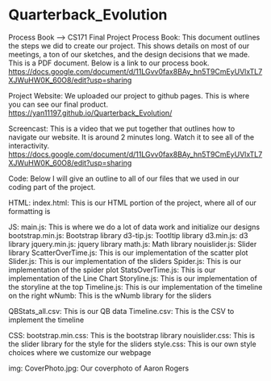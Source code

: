 # Quarterback_Evolution

Process Book --> CS171 Final Project Process Book:
This document outlines the steps we did to create our project. This shows details on most of our meetings, a ton of our sketches, and the design decisions that we made. This is a PDF document. Below is a link to our process book.
https://docs.google.com/document/d/11LGvv0fax8BAy_hn5T9CmEyUVlxTL7XJWuHW0K_60O8/edit?usp=sharing

Project Website:
We uploaded our project to github pages. This is where you can see our final product.
https://yan11197.github.io/Quarterback_Evolution/

Screencast:
This is a video that we put together that outlines how to navigate our website. It is around 2 minutes long. Watch it to see all of the interactivity.
https://docs.google.com/document/d/11LGvv0fax8BAy_hn5T9CmEyUVlxTL7XJWuHW0K_60O8/edit?usp=sharing

Code: 
Below I will give an outline to all of our files that we used in our coding part of the project.

HTML:
index.html: This is our HTML portion of the project, where all of our formatting is

JS:
main.js: This is where we do a lot of data work and initialize our designs
bootstrap.min.js: Bootstrap library
d3-tip.js: Tootltip library
d3.min.js: d3 library
jquery.min.js: jquery library
math.js: Math library
nouislider.js: Slider library
ScatterOverTime.js: This is our implementation of the scatter plot
Slider.js: This is our implementation of the sliders
Spider.js: This is our implementation of the spider plot
StatsOverTime.js: This is our implementation of the Line Chart
Storyline.js: This is our implementation of the storyline at the top
Timeline.js: This is our implementation of the timeline on the right
wNumb: This is the wNumb library for the sliders

QBStats_all.csv: This is our QB data
Timeline.csv: This is the CSV to implement the timeline



CSS:
bootstrap.min.css: This is the bootstrap library
nouislider.css: This is the slider library for the style for the sliders
style.css: This is our own style choices where we customize our webpage

img:
CoverPhoto.jpg: Our coverphoto of Aaron Rogers
